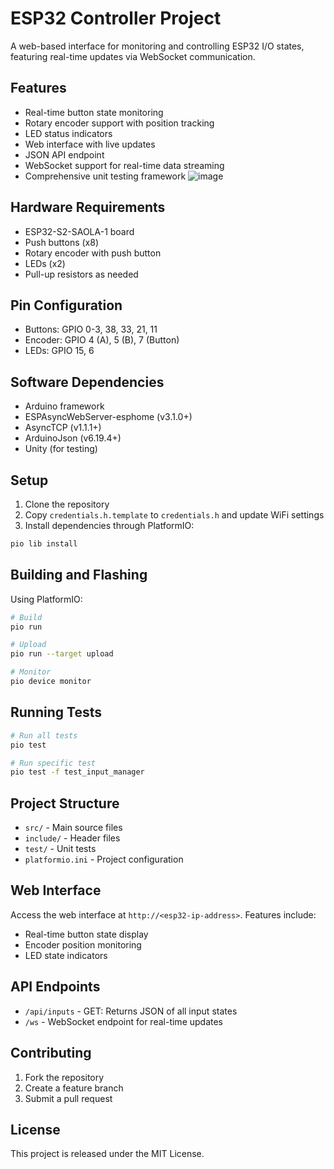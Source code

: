 # ESP32 Controller Project

A web-based interface for monitoring and controlling ESP32 I/O states, featuring real-time updates via WebSocket communication.

## Features

- Real-time button state monitoring
- Rotary encoder support with position tracking
- LED status indicators
- Web interface with live updates
- JSON API endpoint
- WebSocket support for real-time data streaming
- Comprehensive unit testing framework
![image](https://github.com/user-attachments/assets/b6ffc261-ab85-4fbb-a5c7-49a7864b63ff)

## Hardware Requirements

- ESP32-S2-SAOLA-1 board
- Push buttons (x8)
- Rotary encoder with push button
- LEDs (x2)
- Pull-up resistors as needed

## Pin Configuration

- Buttons: GPIO 0-3, 38, 33, 21, 11
- Encoder: GPIO 4 (A), 5 (B), 7 (Button)
- LEDs: GPIO 15, 6

## Software Dependencies

- Arduino framework
- ESPAsyncWebServer-esphome (v3.1.0+)
- AsyncTCP (v1.1.1+)
- ArduinoJson (v6.19.4+)
- Unity (for testing)

## Setup

1. Clone the repository
2. Copy `credentials.h.template` to `credentials.h` and update WiFi settings
3. Install dependencies through PlatformIO:
```bash
pio lib install
```

## Building and Flashing

Using PlatformIO:
```bash
# Build
pio run

# Upload
pio run --target upload

# Monitor
pio device monitor
```

## Running Tests

```bash
# Run all tests
pio test

# Run specific test
pio test -f test_input_manager
```

## Project Structure

- `src/` - Main source files
- `include/` - Header files
- `test/` - Unit tests
- `platformio.ini` - Project configuration

## Web Interface

Access the web interface at `http://<esp32-ip-address>`. Features include:
- Real-time button state display
- Encoder position monitoring
- LED state indicators

## API Endpoints

- `/api/inputs` - GET: Returns JSON of all input states
- `/ws` - WebSocket endpoint for real-time updates

## Contributing

1. Fork the repository
2. Create a feature branch
3. Submit a pull request

## License

This project is released under the MIT License.
